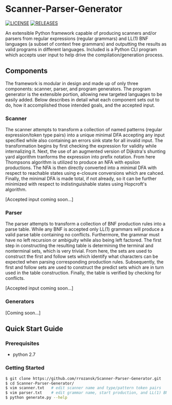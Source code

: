 # Scanner-Parser-Generator

[![LICENSE](https://img.shields.io/badge/LICENSE-MIT-green.svg)](https://github.com/rrozansk/Scanner-Parser-Generator/blob/master/LICENSE.txt) [![RELEASES](https://img.shields.io/badge/Releases-current-yellow.svg)](https://github.com/rrozansk/Scanner-Parser-Generator/releases)

An extensible Python framework capable of producing scanners and/or parsers from regular expressions (regular grammars) and LL(1) BNF languages (a subset of context free grammars) and outputting the results as valid programs in different languages. Included is a Python CLI program which accepts user input to help drive the compilation/generation process.

## Components

The framework is modular in design and made up of only three components: scanner, parser, and program generators. The program generator is the extensible portion, allowing new targeted languages to be easily added. Below describes in detail what each component sets out to do, how it accomplished those intended goals, and the accepted input.

### Scanner

The scanner attempts to transform a collection of named patterns (regular expression/token type pairs) into a unique minimal DFA accepting any input specified while also containing an errors sink state for all invalid input. The transformation begins by first checking the expression for validity while internalizing it. Next, the use of an augmented version of Dijkstra's shunting yard algorithm tranforms the expression into prefix notation. From here Thompsons algorithm is utilized to produce an NFA with epsilon productions. The NFA is then directly converted into a minimal DFA with respect to reachable states using e-closure conversions which are cahced. Finally, the minimal DFA is made total, if not already, so it can be further minimized with respect to indistinguishable states using Hopcroft's algorithm.

[Accepted input coming soon...]

### Parser

The parser attempts to transform a collection of BNF production rules into a parse table. While any BNF is accepted only LL(1) grammars will produce a valid parse table containing no conflicts. Furthermore, the grammar must have no left recursion or ambiguity while also being left factored. The first step in constructing the resulting table is determining the terminal and nonterminal sets, which is very trivial. From here, the sets are used to construct the first and follow sets which identify what characters can be expected when parsing corresponding production rules. Subsequently, the first and follow sets are used to construct the predict sets which are in turn used in the table construction. Finally, the table is verified by checking for conflicts.

[Accepted input coming soon...]

### Generators

[Coming soon...]

## Quick Start Guide

### Prerequisites
  - python 2.7

### Getting Started
```sh
$ git clone https://github.com/rrozansk/Scanner-Parser-Generator.git
$ cd Scanner-Parser-Generator/
$ vim scanner.txt   # edit scanner name and type/pattern token pairs
$ vim parser.txt    # edit grammar name, start production, and LL(1) BNF grammar
$ python generate.py --help
```
